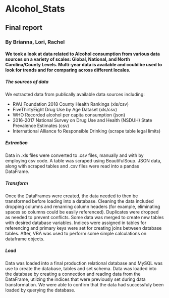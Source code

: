 # Alcohol_Stats

## Final report

### By Brianna, Lori, Rachel

#### We took a look at data related to Alcohol consumption from various data sources on a variety of scales: Global, National, and North Carolina/County Levels. Multi-year data is available and could be used to look for trends and for comparing across different locales. 

##### The sources of data 
We extracted data from publically available data sources including:
 - RWJ Foundation 2018 County Health Rankings (xls/csv)
 - FiveThirtyEight Drug Use by Age Dataset (xls/csv)
 - WHO Recorded alcohol per capita consumption (json)
 - 2016-2017 National Survey on Drug Use and Health (NSDUH) State Prevalence Estimates (csv)
 - International Alliance fo Responsible Drinking (scrape table legal limits)

##### **Extraction**
Data in .xls files were converted to .csv files, manually and with by employing csv code. A table was scraped using BeautifulSoup. JSON data, along with scraped tables and .csv files were read into a pandas DataFrame.


##### **Transform**

Once the DataFrames were created, the data needed to then be transformed before loading into a database. Cleaning the data included dropping columns and renaming column headers (for example, eliminating spaces so columns could be easily referenced). Duplicates were dropped as needed to prevent conflicts. Some data was merged to create new tables with desired database variables. Indices were assigned in tables for referencing and primary keys were set for creating joins between database tables. After, VBA was used to perform some simple calculations on dataframe objects. 

##### **Load**

Data was loaded into a final production relational database and MySQL was use to create the database, tables and set schema. Data was loaded into the database by creating a connection and reading data from the DataFrame, utilzing the indices that were previously set during data transformation. We were able to confirm that the data had successfuly been loaded by querying the database. 

